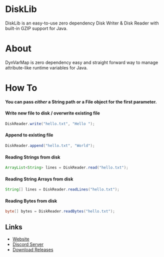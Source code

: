 # DiskLib
DiskLib is an easy-to-use zero dependency Disk Writer &amp; Disk Reader with built-in GZIP support for Java.

# About
DynVarMap is zero dependency easy and straight forward way to manage attribute-like runtime variables for Java.

# How To
**You can pass *either* a String path or a File object for the first parameter.**

#### Write new file to disk / overwrite existing file
```java
DiskReader.write("hello.txt", "Hello ");
```

#### Append to existing file
```java
DiskReader.append("hello.txt", "World");
```

#### Reading Strings from disk
```java
ArrayList<String> lines = DiskReader.read("hello.txt");
```

#### Reading String Arrays from disk
```java
String[] lines = DiskReader.readLines("hello.txt");
```

#### Reading Bytes from disk
```java
byte[] bytes = DiskReader.readBytes("hello.txt");
```


## Links
* [Website](https://konloch.com/DiskLib/)
* [Discord Server](https://discord.gg/aexsYpfMEf)
* [Download Releases](https://github.com/Konloch/DiskLib/releases)
